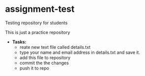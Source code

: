 # assignment-test
Testing repository for students

This is just a practice repository

* **Tasks:**
    * reate new text file called details.txt
    * type your name and email address in details.txt and save it.
    * add this file to repository 
    * commit the the changes
    * push it to repo
